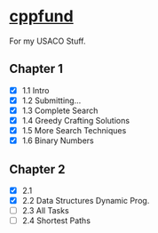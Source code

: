 # [cppfund](https://www.youtube.com/watch?v=dQw4w9WgXcQ)

For my USACO Stuff.

## Chapter 1

* [x] 1.1 Intro
* [x] 1.2 Submitting...
* [x] 1.3 Complete Search
* [x] 1.4 Greedy Crafting Solutions
* [x] 1.5 More Search Techniques
* [x] 1.6 Binary Numbers

## Chapter 2

* [x] 2.1
* [x] 2.2 Data Structures Dynamic Prog.
* [ ] 2.3 All Tasks
* [ ] 2.4 Shortest Paths
